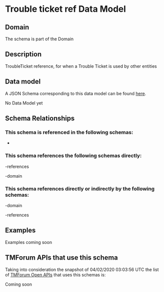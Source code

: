 # Trouble ticket ref Data Model

## Domain

The  schema is part of the  Domain

## Description

TroubleTicket reference, for when a Trouble Ticket is used by other entities

## Data model

A JSON Schema corresponding to this data model can be found
[here](https://github.com/tmforum-rand/schemas/blob/candidates/Common/TroubleTicketRef.schema.json).

No Data Model yet

## Schema Relationships

### This schema is referenced in the following schemas:

-

### This schema references the following schemas directly:

-references

-domain

### This schema references directly or indirectly by the following schemas:

-domain

-references



## Examples

Examples coming soon

## TMForum APIs that use this schema

Taking into consideration the snapshot of 04/02/2020 03:03:56 UTC the list of [TMForum Open APIs](https://www.tmforum.org/open-apis/) that uses this schemas is:

Coming soon